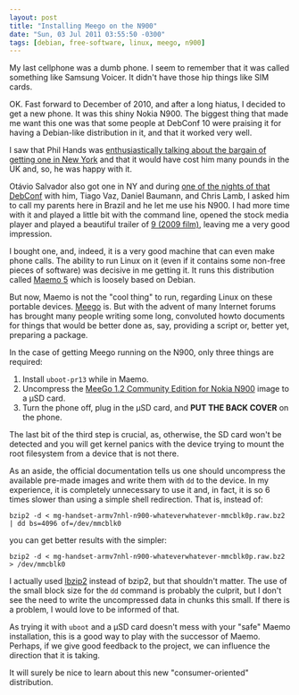 ```yaml
---
layout: post
title: "Installing Meego on the N900"
date: "Sun, 03 Jul 2011 03:55:50 -0300"
tags: [debian, free-software, linux, meego, n900]
---
```


My last cellphone was a dumb phone. I seem to remember that it was called
something like Samsung Voicer. It didn't have those hip things like SIM
cards.

OK. Fast forward to December of 2010, and after a long hiatus, I decided to
get a new phone.  It was this shiny Nokia N900. The biggest thing that made
me want this one was that some people at DebConf 10 were praising it for
having a Debian-like distribution in it, and that it worked very well.

I saw that Phil Hands was
[enthusiastically talking about the bargain of getting one in New York][0]
and that it would have cost him many pounds in the UK and, so, he was happy
with it.

Otávio Salvador also got one in NY and during
[one of the nights of that DebConf][7] with him, Tiago Vaz, Daniel Baumann,
and Chris Lamb, I asked him to call my parents here in Brazil and he let me
use his N900. I had more time with it and played a little bit with the
command line, opened the stock media player and played a beautiful trailer
of [9 (2009 film)][1], leaving me a very good impression.

I bought one, and, indeed, it is a very good machine that can even make
phone calls. The ability to run Linux on it (even if it contains some
non-free pieces of software) was decisive in me getting it.  It runs this
distribution called [Maemo 5][2] which is loosely based on Debian.

But now, Maemo is not the "cool thing" to run, regarding Linux on these
portable devices. [Meego][3] is. But with the advent of many Internet forums
has brought many people writing some long, convoluted howto documents for
things that would be better done as, say, providing a script or, better yet,
preparing a package.

In the case of getting Meego running on the N900, only three things are
required:

1. Install `uboot-pr13` while in Maemo.
2. Uncompress the [MeeGo 1.2 Community Edition for Nokia N900][5] image to a
µSD card.
3. Turn the phone off, plug in the µSD card, and **PUT THE BACK COVER** on
the phone.

The last bit of the third step is crucial, as, otherwise, the SD card won't
be detected and you will get kernel panics with the device trying to mount
the root filesystem from a device that is not there.

As an aside, the official documentation tells us one should uncompress the
available pre-made images and write them with `dd` to the device. In my
experience, it is completely unnecessary to use it and, in fact, it is so 6
times slower than using a simple shell redirection. That is, instead of:

    bzip2 -d < mg-handset-armv7nhl-n900-whateverwhatever-mmcblk0p.raw.bz2 | dd bs=4096 of=/dev/mmcblk0

you can get better results with the simpler:

    bzip2 -d < mg-handset-armv7nhl-n900-whateverwhatever-mmcblk0p.raw.bz2 > /dev/mmcblk0

I actually used [lbzip2][6] instead of bzip2, but that shouldn't matter. The use
of the small block size for the `dd` command is probably the culprit, but I
don't see the need to write the uncompressed data in chunks this small. If
there is a problem, I would love to be informed of that.

As trying it with `uboot` and a µSD card doesn't mess with your "safe" Maemo
installation, this is a good way to play with the successor of Maemo.
Perhaps, if we give good feedback to the project, we can influence the
direction that it is taking.

It will surely be nice to learn about this new "consumer-oriented"
distribution.

[0]: https://gallery.debconf.org/v/debconf10/album/album_004/41-20100801T020944.JPG.html
[1]: http://en.wikipedia.org/wiki/9_%282009_film%29
[2]: http://maemo.org/
[3]: http://wiki.meego.com/ARM/N900
[4]: https://meego.com/devices/handset/installing-meego-nokia-n900
[5]: http://repository.maemo.org/meego/n900-de/archive/1.2.0.90.6.20110630.4.DE.2011-07-01.1/images/mg-handset-armv7nhl-n900-ce-stable/
[6]: http://packages.debian.org/sid/lbzip2
[7]: http://www.flickr.com/photos/tiagovaz/4870648124/in/set-72157624676953084


